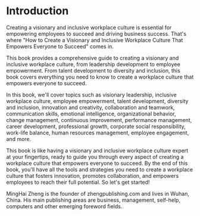 # Introduction

Creating a visionary and inclusive workplace culture is essential for empowering employees to succeed and driving business success. That's where "How to Create a Visionary and Inclusive Workplace Culture That Empowers Everyone to Succeed" comes in.

This book provides a comprehensive guide to creating a visionary and inclusive workplace culture, from leadership development to employee empowerment. From talent development to diversity and inclusion, this book covers everything you need to know to create a workplace culture that empowers everyone to succeed.

In this book, we'll cover topics such as visionary leadership, inclusive workplace culture, employee empowerment, talent development, diversity and inclusion, innovation and creativity, collaboration and teamwork, communication skills, emotional intelligence, organizational behavior, change management, continuous improvement, performance management, career development, professional growth, corporate social responsibility, work-life balance, human resources management, employee engagement, and more.

This book is like having a visionary and inclusive workplace culture expert at your fingertips, ready to guide you through every aspect of creating a workplace culture that empowers everyone to succeed. By the end of this book, you'll have all the tools and strategies you need to create a workplace culture that fosters innovation, promotes collaboration, and empowers employees to reach their full potential. So let's get started!

MingHai Zheng is the founder of zhengpublishing.com and lives in Wuhan, China. His main publishing areas are business, management, self-help, computers and other emerging foreword fields.
